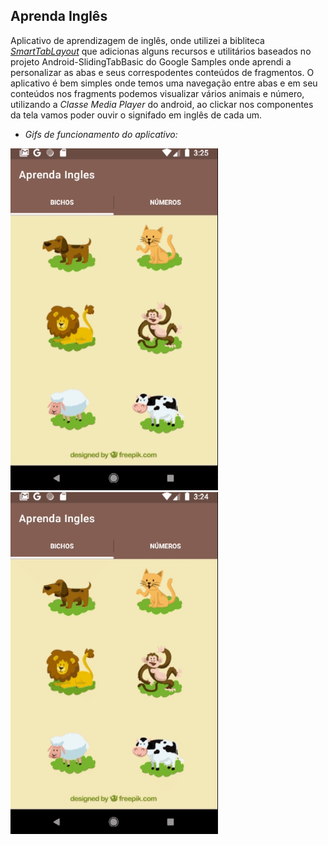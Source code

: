## Aprenda Inglês

Aplicativo de aprendizagem de inglês, onde utilizei a bibliteca [_SmartTabLayout_](https://github.com/ogaclejapan/SmartTabLayout) que adicionas alguns recursos e utilitários baseados no projeto Android-SlidingTabBasic do Google Samples onde aprendi a personalizar as abas e seus correspodentes conteúdos de fragmentos. O aplicativo é bem simples onde temos uma navegação entre abas e em seu conteúdos nos fragments podemos visualizar vários animais e número, utilizando a _Classe Media Player_ do android, ao clickar nos componentes da tela vamos poder ouvir o signifado em inglês de cada um.

* _Gifs de funcionamento do aplicativo:_

![Ingles - 1](https://github.com/ViniBza/EstudosAndroid/blob/master/Imagens-Gifs/Ingles%20-%201.gif) ![Ingles - 2](https://github.com/ViniBza/EstudosAndroid/blob/master/Imagens-Gifs/Ingles%20-%202.gif)